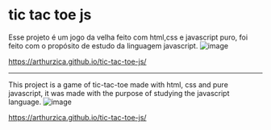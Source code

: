 # tic tac toe js
 
Esse projeto é um jogo da velha feito com html,css e javascript puro, foi feito com o propósito de estudo da linguagem javascript.
![image](https://user-images.githubusercontent.com/95576985/216827925-d7e54822-7c78-4613-ac85-f5e0e58effa1.png)

https://arthurzica.github.io/tic-tac-toe-js/
_________________________________________________________________________________________________________________________________________________________________________

This project is a game of tic-tac-toe made with html, css and pure javascript, it was made with the purpose of studying the javascript language.
![image](https://user-images.githubusercontent.com/95576985/216827932-bb16518d-c8fd-4690-8613-b40a11c96838.png)

https://arthurzica.github.io/tic-tac-toe-js/

